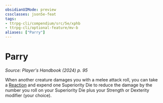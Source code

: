 ```yaml
---
obsidianUIMode: preview
cssclasses: json5e-feat
tags:
- ttrpg-cli/compendium/src/5e/xphb
- ttrpg-cli/optional-feature/mv-b
aliases: ["Parry"]
---
```

# Parry
*Source: Player's Handbook (2024) p. 95*  

When another creature damages you with a melee attack roll, you can take a [Reaction](reaction-xphb.md) and expend one Superiority Die to reduce the damage by the number you roll on your Superiority Die plus your Strength or Dexterity modifier (your choice).